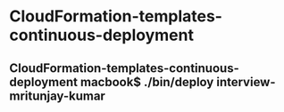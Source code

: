 # CloudFormation-templates-continuous-deployment

## CloudFormation-templates-continuous-deployment macbook$ ./bin/deploy interview-mritunjay-kumar
